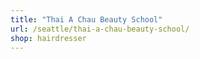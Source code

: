 ```yaml
---
title: "Thai A Chau Beauty School"
url: /seattle/thai-a-chau-beauty-school/
shop: hairdresser
---
```

